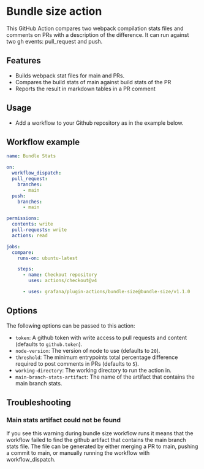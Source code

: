 # Bundle size action

This GitHub Action compares two webpack compilation stats files and comments on PRs with a description of the difference. It can run against two gh events: pull_request and push.

## Features

- Builds webpack stat files for main and PRs.
- Compares the build stats of main against build stats of the PR
- Reports the result in markdown tables in a PR comment

## Usage

- Add a workflow to your Github repository as in the example below.

## Workflow example
<!-- x-release-please-start-version -->
```yaml
name: Bundle Stats

on:
  workflow_dispatch:
  pull_request:
    branches:
      - main
  push:
    branches:
      - main

permissions:
  contents: write
  pull-requests: write
  actions: read

jobs:
  compare:
    runs-on: ubuntu-latest

    steps:
      - name: Checkout repository
        uses: actions/checkout@v4

      - uses: grafana/plugin-actions/bundle-size@bundle-size/v1.1.0
```
<!-- x-release-please-end-version -->

## Options

The following options can be passed to this action:

- `token`: A github token with write access to pull requests and content (defaults to `github.token`).
- `node-version`: The version of node to use (defaults to `20`).
- `threshold`: The minimum entrypoints total percentage difference required to post comments in PRs (defaults to `5`).
- `working-directory`: The working directory to run the action in.
- `main-branch-stats-artifact`: The name of the artifact that contains the main branch stats.

## Troubleshooting

### Main stats artifact could not be found

If you see this warning during bundle size workflow runs it means that the workflow failed to find the github artifact that contains the main branch stats file. The file can be generated by either merging a PR to main, pushing a commit to main, or manually running the workflow with workflow_dispatch.
